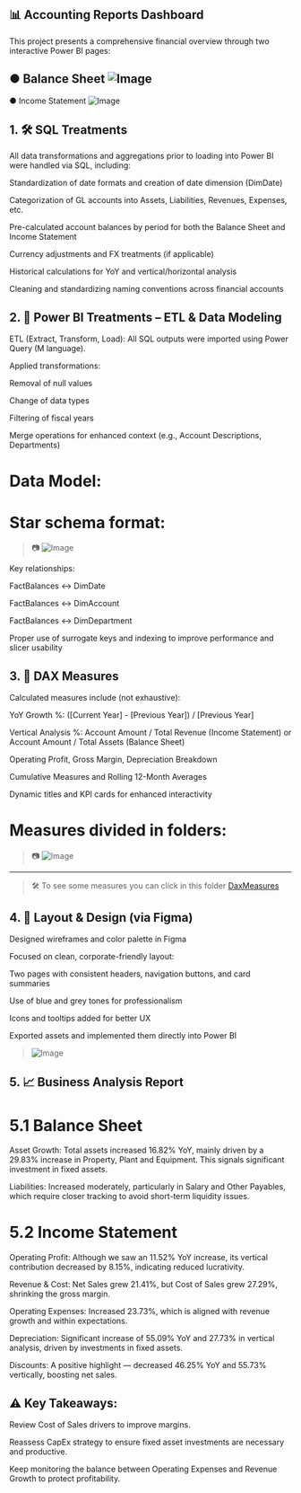 ## 📊 Accounting Reports Dashboard
This project presents a comprehensive financial overview through two interactive Power BI pages:

● Balance Sheet ![Image](https://github.com/user-attachments/assets/6fab2bec-fed7-4cd4-afa1-f98d677e5a12)
--
● Income Statement ![Image](https://github.com/user-attachments/assets/b1141529-a8ad-4aa1-ae43-9aba38153d52)

## 1. 🛠️ SQL Treatments
All data transformations and aggregations prior to loading into Power BI were handled via SQL, including:

Standardization of date formats and creation of date dimension (DimDate)

Categorization of GL accounts into Assets, Liabilities, Revenues, Expenses, etc.

Pre-calculated account balances by period for both the Balance Sheet and Income Statement

Currency adjustments and FX treatments (if applicable)

Historical calculations for YoY and vertical/horizontal analysis

Cleaning and standardizing naming conventions across financial accounts

## 2. 🔄 Power BI Treatments – ETL & Data Modeling
ETL (Extract, Transform, Load):
All SQL outputs were imported using Power Query (M language).

Applied transformations:

Removal of null values

Change of data types

Filtering of fiscal years

Merge operations for enhanced context (e.g., Account Descriptions, Departments)

# Data Model:
# Star schema format:
> 📷 ![Image](https://github.com/user-attachments/assets/2e746b22-9e78-4dc2-8450-77fa6476caec)

Key relationships:

FactBalances ↔ DimDate

FactBalances ↔ DimAccount

FactBalances ↔ DimDepartment

Proper use of surrogate keys and indexing to improve performance and slicer usability

## 3. 📐 DAX Measures
Calculated measures include (not exhaustive):

YoY Growth %: ([Current Year] - [Previous Year]) / [Previous Year]

Vertical Analysis %: Account Amount / Total Revenue (Income Statement) or Account Amount / Total Assets (Balance Sheet)

Operating Profit, Gross Margin, Depreciation Breakdown

Cumulative Measures and Rolling 12-Month Averages

Dynamic titles and KPI cards for enhanced interactivity

# Measures divided in folders: 
> 📷 ![Image](https://github.com/user-attachments/assets/c986e27a-a89a-4d1c-b70c-d9b717293ed9)
________

> 🛠 To see some measures you can click in this folder [DaxMeasures](https://github.com/Angelo-77/AccountingReports/blob/3abb17219ab13573b99813746d97a9f4bb0beeb8/DaxMeasures)

## 4. 🎨 Layout & Design (via Figma)
Designed wireframes and color palette in Figma

Focused on clean, corporate-friendly layout:

Two pages with consistent headers, navigation buttons, and card summaries

Use of blue and grey tones for professionalism

Icons and tooltips added for better UX

Exported assets and implemented them directly into Power BI

> ![Image](https://github.com/user-attachments/assets/5a4ccefa-74ad-43b3-8201-d5974a3a9602)


## 5. 📈 Business Analysis Report
# 5.1 Balance Sheet
Asset Growth: Total assets increased 16.82% YoY, mainly driven by a 29.83% increase in Property, Plant and Equipment. This signals significant investment in fixed assets.

Liabilities: Increased moderately, particularly in Salary and Other Payables, which require closer tracking to avoid short-term liquidity issues.

# 5.2 Income Statement
Operating Profit: Although we saw an 11.52% YoY increase, its vertical contribution decreased by 8.15%, indicating reduced lucrativity.

Revenue & Cost: Net Sales grew 21.41%, but Cost of Sales grew 27.29%, shrinking the gross margin.

Operating Expenses: Increased 23.73%, which is aligned with revenue growth and within expectations.

Depreciation: Significant increase of 55.09% YoY and 27.73% in vertical analysis, driven by investments in fixed assets.

Discounts: A positive highlight — decreased 46.25% YoY and 55.73% vertically, boosting net sales.

## ⚠️ Key Takeaways:
Review Cost of Sales drivers to improve margins.

Reassess CapEx strategy to ensure fixed asset investments are necessary and productive.

Keep monitoring the balance between Operating Expenses and Revenue Growth to protect profitability.
